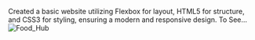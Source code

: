 Created a basic website utilizing Flexbox for layout, HTML5 for structure, and CSS3 for styling, ensuring a modern and responsive design.
To See...
![Food_Hub](https://github.com/MuhammadHamzaSabir/Delicious_Foodhub/assets/146830981/ddb15ac5-0c1c-430e-b4af-ff202d29c660)
